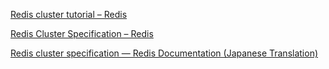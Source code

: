 
[Redis cluster tutorial – Redis](https://redis.io/topics/cluster-tutorial)


[Redis Cluster Specification – Redis](https://redis.io/topics/cluster-spec)


[Redis cluster specification &mdash; Redis Documentation (Japanese Translation)](https://redis-documentasion-japanese.readthedocs.io/ja/latest/topics/cluster-spec.html)
